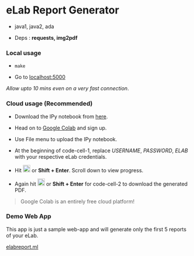 # eLab Report Generator

- java1, java2, ada

- Deps : __requests, img2pdf__

### Local usage

- ```make```

- Go to [localhost:5000](http://localhost:5000)

_Allow upto 10 mins even on a very fast connection_.

### Cloud usage (Recommended)

- Download the IPy notebook from [here](https://drive.google.com/file/d/1lygxHEzapqqRFKgBxy_gRsjFK2ldGX-B/view?usp=sharing).

- Head on to [Google Colab](https://colab.research.google.com) and sign up.

- Use File menu to upload the IPy notebook.

- At the beginning of code-cell-1, replace *USERNAME*, *PASSWORD*, *ELAB* with your respective eLab credentials.

- Hit <img src="https://image.freepik.com/free-icon/round-play-button_318-121636.jpg" data-canonical-src="https://image.freepik.com/free-icon/round-play-button_318-121636.jpg" width="20" height="20" /> or **Shift + Enter**.
  Scroll down to view progress.
  
- Again hit <img src="https://image.freepik.com/free-icon/round-play-button_318-121636.jpg" data-canonical-src="https://image.freepik.com/free-icon/round-play-button_318-121636.jpg" width="20" height="20" /> or **Shift + Enter** for code-cell-2 to download the generated PDF.

>Google Colab is an entirely free cloud platform!

### Demo Web App

This app is just a sample web-app and will generate only the first 5 reports of your eLab.

[elabreport.ml](http://elabreport.ml)
